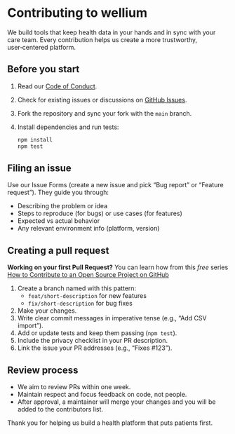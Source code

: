 # Contributing to wellium

We build tools that keep health data in your hands and in sync with your care team. Every contribution helps us create a more trustworthy, user‑centered platform.

## Before you start

1. Read our [Code of Conduct](CODE_OF_CONDUCT.md).
2. Check for existing issues or discussions on [GitHub Issues](https://github.com/by-The-Lindemans/wellium/issues).
3. Fork the repository and sync your fork with the `main` branch.
4. Install dependencies and run tests:

   ```bash
   npm install
   npm test
   ```

## Filing an issue

Use our Issue Forms (create a new issue and pick “Bug report” or “Feature request”). They guide you through:

- Describing the problem or idea
- Steps to reproduce (for bugs) or use cases (for features)
- Expected vs actual behavior
- Any relevant environment info (platform, version)

## Creating a pull request

**Working on your first Pull Request?** You can learn how from this *free* series [How to Contribute to an Open Source Project on GitHub](https://kcd.im/pull-request)

1. Create a branch named with this pattern:
   - `feat/short-description` for new features
   - `fix/short-description` for bug fixes
2. Make your changes.
3. Write clear commit messages in imperative tense (e.g., “Add CSV import”).
4. Add or update tests and keep them passing (`npm test`).
5. Include the privacy checklist in your PR description.
6. Link the issue your PR addresses (e.g., “Fixes #123”).

## Review process

- We aim to review PRs within one week.
- Maintain respect and focus feedback on code, not people.
- After approval, a maintainer will merge your changes and you will be added to the contributors list.

Thank you for helping us build a health platform that puts patients first.
